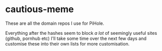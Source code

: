 # cautious-meme

These are all the domain repos I use for PiHole.

Everything after the hashes seem to block *a lot* of seemingly useful sites (github, pornhub etc)
I'll take some time over the next few days and customise these into their own lists for more customisation.

